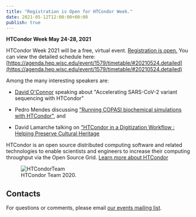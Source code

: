 ```yaml
---
title: "Registration is Open for HTCondor Week."
date: 2021-05-12T12:00:00+00:00
publish: true
--- 
```

**HTCondor Week May 24-28, 2021**

HTCondor Week 2021 will be a free, virtual event. [Registration is open.](https://agenda.hep.wisc.edu/event/1579/) You can view the detailed schedule here: [https://agenda.hep.wisc.edu/event/1579/timetable/#20210524.detailed](https://agenda.hep.wisc.edu/event/1579/timetable/#20210524.detailed)

Among the many interesting speakers are:

- [David O'Connor](https://dho.pathology.wisc.edu/) speaking about "Accelerating SARS-CoV-2 variant sequencing with HTCondor"

- Pedro Mendes discussing ["Running COPASI biochemical simulations with HTCondor"](https://agenda.hep.wisc.edu/event/1579/contributions/23045/), and  

- David Lamarche talking on ["HTCondor in a Digitization Workflow : Helping Preserve Cultural Heritage](https://agenda.hep.wisc.edu/event/1579/contributions/23044/)

HTCondor is an open source distributed computing software and related technologies to enable scientists and engineers to increase their computing throughput via the Open Source Grid. [Learn more about HTCondor](https://research.cs.wisc.edu/htcondor/)

<figure class="figure">
  <img src="{{site.baseurl}}/assets/images/team-2020.jpg" class="figure-img img-fluid rounded" alt="HTCondorTeam">
  <figcaption class="figure-caption">HTCondor Team 2020.</figcaption>
</figure>

## Contacts

For questions or comments, please email
[our events mailing list](mailto:events@opensciencegrid.org).
